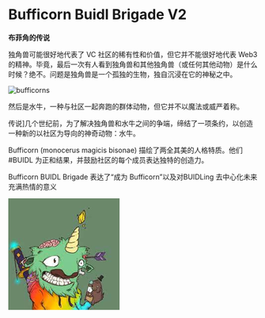 # Bufficorn Buidl Brigade V2

**布菲角的传说**

独角兽可能很好地代表了 VC 社区的稀有性和价值，但它并不能很好地代表 Web3 的精神。毕竟，最后一次有人看到独角兽和其他独角兽（或任何其他动物）是什么时候？绝不。问题是独角兽是一个孤独的生物，独自沉浸在它的神秘之中。

![bufficorns](bufficorns.png)

然后是水牛，一种与社区一起奔跑的群体动物，但它并不以魔法或威严着称。

传说]几个世纪前，为了解决独角兽和水牛之间的争端，缔结了一项条约，以创造一种新的以社区为导向的神奇动物：水牛。

Bufficorn (monocerus magicis bisonae) 描绘了两全其美的人格特质。他们#BUIDL 为正和结果，并鼓励社区的每个成员表达独特的创造力。

Bufficorn  BUIDL Brigade 表达了“成为 Bufficorn”以及对BUIDLing 去中心化未来充满热情的意义

![nsaif](nsaif.png)
